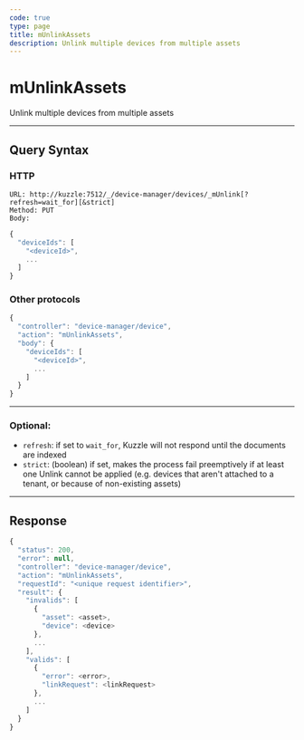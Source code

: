 ```yaml
---
code: true
type: page
title: mUnlinkAssets
description: Unlink multiple devices from multiple assets
---
```


# mUnlinkAssets

Unlink multiple devices from multiple assets

---

## Query Syntax

### HTTP

``` http
URL: http://kuzzle:7512/_/device-manager/devices/_mUnlink[?refresh=wait_for][&strict]
Method: PUT
Body:
```

``` js
{
  "deviceIds": [
    "<deviceId>",
    ...
  ] 
}
```

### Other protocols

``` js
{
  "controller": "device-manager/device",
  "action": "mUnlinkAssets",
  "body": {
    "deviceIds": [
      "<deviceId>",
      ...
    ]
  }
}
```

---

### Optional:

* `refresh`: if set to `wait_for`, Kuzzle will not respond until the documents are indexed
* `strict`: (boolean) if set, makes the process fail preemptively if at least one Unlink cannot be applied (e.g. devices that aren't attached to a tenant, or because of non-existing assets)

---

## Response

``` js
{
  "status": 200,
  "error": null,
  "controller": "device-manager/device",
  "action": "mUnlinkAssets",
  "requestId": "<unique request identifier>",
  "result": {
    "invalids": [
      {
        "asset": <asset>,
        "device": <device>
      },
      ...
    ],
    "valids": [
      {
        "error": <error>,
        "linkRequest": <linkRequest>
      },
      ...
    ]
  }
}
```
